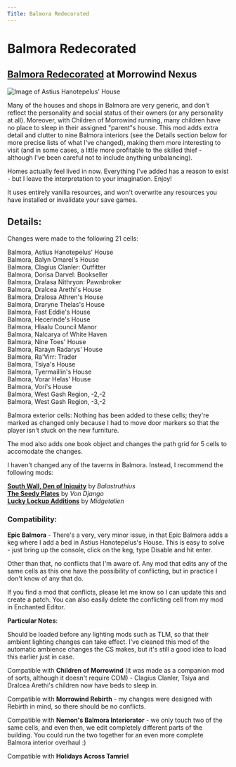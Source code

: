 ```yaml
---
Title: Balmora Redecorated
---
```

# Balmora Redecorated 

## [Balmora Redecorated](https://www.nexusmods.com/morrowind/mods/42580) at Morrowind Nexus

![Image of Astius Hanotepelus' House](https://staticdelivery.nexusmods.com/mods/100/images/42580-3-1421241613.png)

Many of the houses and shops in Balmora are very generic, and don't reflect the personality and social status of their owners (or any personality at all). Moreover, with Children of Morrowind running, many children have no place to sleep in their assigned "parent"s house. This mod adds extra detail and clutter to nine Balmora interiors (see the Details section below for more precise lists of what I've changed), making them more interesting to visit (and in some cases, a little more profitable to the skilled thief - although I've been careful not to include anything unbalancing).

Homes actually feel lived in now. Everything I've added has a reason to exist - but I leave the interpretation to your imagination. Enjoy!

It uses entirely vanilla resources, and won't overwrite any resources you have installed or invalidate your save games.

## Details:

Changes were made to the following 21 cells:

Balmora, Astius Hanotepelus' House  
Balmora, Balyn Omarel's House  
Balmora, Clagius Clanler: Outfitter  
Balmora, Dorisa Darvel: Bookseller  
Balmora, Dralasa Nithryon: Pawnbroker  
Balmora, Dralcea Arethi's House  
Balmora, Dralosa Athren's House  
Balmora, Draryne Thelas's House  
Balmora, Fast Eddie's House  
Balmora, Hecerinde's House  
Balmora, Hlaalu Council Manor  
Balmora, Nalcarya of White Haven  
Balmora, Nine Toes' House  
Balmora, Rarayn Radarys' House  
Balmora, Ra'Virr: Trader  
Balmora, Tsiya's House  
Balmora, Tyermaillin's House  
Balmora, Vorar Helas' House  
Balmora, Vori's House  
Balmora, West Gash Region, -2,-2   
Balmora, West Gash Region, -3,-2   

Balmora exterior cells: Nothing has been added to these cells; they're marked as changed only because I had to move door markers so that the player isn't stuck on the new furniture.

The mod also adds one book object and changes the path grid for 5 cells to accomodate the changes.

I haven't changed any of the taverns in Balmora. Instead, I recommend the following mods:

[**South Wall, Den of Iniquity**](http://mw.modhistory.com/download-44-13449) by *Balastruthius*  
[**The Seedy Plates**](https://www.nexusmods.com/morrowind/mods/19006) by *Von Django*  
[**Lucky Lockup Additions**](http://mw.modhistory.com/download-55-12549) by *Midgetalien*  


### Compatibility:

**Epic Balmora** - There's a very, very minor issue, in that Epic Balmora adds a keg where I add a bed in Astius Hanotepelus's House. This is easy to solve - just bring up the console, click on the keg, type Disable and hit enter.

Other than that, no conflicts that I'm aware of. Any mod that edits any of the same cells as this one have the possibility of conflicting, but in practice I don't know of any that do.

If you find a mod that conflicts, please let me know so I can update this and create a patch. You can also easily delete the conflicting cell from my mod in Enchanted Editor.

**Particular Notes**:

Should be loaded before any lighting mods such as TLM, so that their ambient lighting changes can take effect. I've cleaned this mod of the automatic ambience changes the CS makes, but it's still a good idea to load this earlier just in case.

Compatible with **Children of Morrowind** (it was made as a companion mod of sorts, although it doesn't require COM) - Clagius Clanler, Tsiya and Dralcea Arethi's children
now have beds to sleep in.

Compatible with **Morrowind Rebirth** - my changes were designed with Rebirth in mind, so there should be no conflicts.

Compatible with **Nemon's Balmora Interiorator** - we only touch two of the same cells, and even then, we edit completely different parts of the building. You could run the two together for an even more complete Balmora interior overhaul :)

Compatible with **Holidays Across Tamriel**
